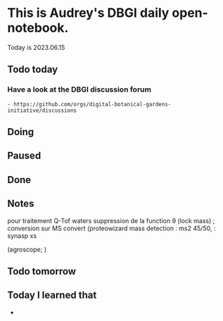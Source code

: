 

# This is Audrey's DBGI daily open-notebook.

Today is 2023.06.15

## Todo today

### Have a look at the DBGI discussion forum
    - https://github.com/orgs/digital-botanical-gardens-initiative/discussions

###
###

## Doing

## Paused

## Done

## Notes
pour traitement Q-Tof waters suppression de la function 9 (lock mass) ; 
conversion sur MS convert (proteowizard
mass detection : ms2 45/50,  : synasp xs 




(agroscope; )


## Todo tomorrow

###
###
###


## Today I learned that

- 